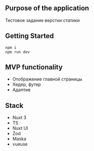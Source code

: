## Purpose of the application

Тестовое задание верстки статики<br>

## Getting Started

```
npm i
npm run dev

```

## MVP functionality

- Отображение главной страницы
- Хедер, футер
- Адаптив


## Stack

- Nuxt 3
- TS
- Nuxt UI
- Zod
- Maska
- vueuse